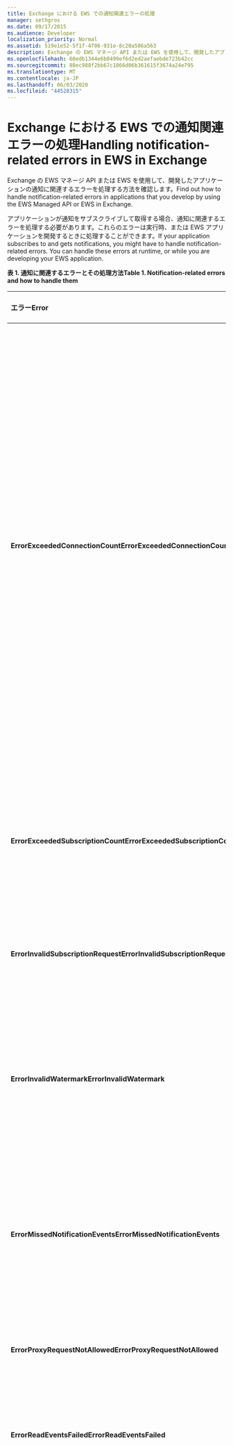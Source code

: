 ```yaml
---
title: Exchange における EWS での通知関連エラーの処理
manager: sethgros
ms.date: 09/17/2015
ms.audience: Developer
localization_priority: Normal
ms.assetid: 519e1e52-5f1f-4f06-931e-8c20a586a563
description: Exchange の EWS マネージ API または EWS を使用して、開発したアプリケーションの通知に関連するエラーを処理する方法を確認します。
ms.openlocfilehash: 60edb1344e6b0499ef6d2ed2aefaebde723b42cc
ms.sourcegitcommit: 88ec988f2bb67c1866d06b361615f3674a24e795
ms.translationtype: MT
ms.contentlocale: ja-JP
ms.lasthandoff: 06/03/2020
ms.locfileid: "44528315"
---
```

# <a name="handling-notification-related-errors-in-ews-in-exchange"></a><span data-ttu-id="2384c-103">Exchange における EWS での通知関連エラーの処理</span><span class="sxs-lookup"><span data-stu-id="2384c-103">Handling notification-related errors in EWS in Exchange</span></span>

<span data-ttu-id="2384c-104">Exchange の EWS マネージ API または EWS を使用して、開発したアプリケーションの通知に関連するエラーを処理する方法を確認します。</span><span class="sxs-lookup"><span data-stu-id="2384c-104">Find out how to handle notification-related errors in applications that you develop by using the EWS Managed API or EWS in Exchange.</span></span>

<span data-ttu-id="2384c-p101">アプリケーションが通知をサブスクライブして取得する場合、通知に関連するエラーを処理する必要があります。これらのエラーは実行時、または EWS アプリケーションを開発するときに処理することができます。</span><span class="sxs-lookup"><span data-stu-id="2384c-p101">If your application subscribes to and gets notifications, you might have to handle notification-related errors. You can handle these errors at runtime, or while you are developing your EWS application.</span></span>

<span data-ttu-id="2384c-107">**表 1. 通知に関連するエラーとその処理方法**</span><span class="sxs-lookup"><span data-stu-id="2384c-107">**Table 1. Notification-related errors and how to handle them**</span></span>

|<span data-ttu-id="2384c-108">エラー</span><span class="sxs-lookup"><span data-stu-id="2384c-108">Error</span></span>|<span data-ttu-id="2384c-109">発生するタイミング</span><span class="sxs-lookup"><span data-stu-id="2384c-109">Occurs when you try to…</span></span>|<span data-ttu-id="2384c-110">処理方法</span><span class="sxs-lookup"><span data-stu-id="2384c-110">Handle it by…</span></span>|
|:-----|:-----|:-----|
|<span data-ttu-id="2384c-111">**ErrorExceededConnectionCount**</span><span class="sxs-lookup"><span data-stu-id="2384c-111">**ErrorExceededConnectionCount**</span></span> |<span data-ttu-id="2384c-112">アカウントがストリーミング接続の接続制限に達したときに、接続を開いてイベントを取得する場合。</span><span class="sxs-lookup"><span data-stu-id="2384c-112">Open a connection to get events when the account reached its connection limit of open streaming connections.</span></span> | <ul><li><span data-ttu-id="2384c-113">[偽装](https://technet.microsoft.com/library/dd776119%28v=exchg.150%29.aspx)を使用して、[接続を開く](how-to-maintain-affinity-between-group-of-subscriptions-and-mailbox-server.md#bk_throttling)。</span><span class="sxs-lookup"><span data-stu-id="2384c-113">Using [impersonation](https://technet.microsoft.com/library/dd776119%28v=exchg.150%29.aspx) to [open connections](how-to-maintain-affinity-between-group-of-subscriptions-and-mailbox-server.md#bk_throttling).</span></span></li><li><span data-ttu-id="2384c-p102">より少ない接続を使用してイベントを取得する。[アフィニティを使用](how-to-maintain-affinity-between-group-of-subscriptions-and-mailbox-server.md)して、[同じグループに最大 200 のサブスクリプション ID を配置](how-to-maintain-affinity-between-group-of-subscriptions-and-mailbox-server.md#bk_howdoimaintain)することで、各接続のサブスクリプション数を最大にします。これで、同じ接続を使用して、グループ全体のイベントを取得し、必要な接続の数を削減することができるようになります。</span><span class="sxs-lookup"><span data-stu-id="2384c-p102">Using fewer connections to get events. Maximize the number of subscriptions in each connection by [using affinity](how-to-maintain-affinity-between-group-of-subscriptions-and-mailbox-server.md) and [placing a maximum of 200 subscription IDs in the same group](how-to-maintain-affinity-between-group-of-subscriptions-and-mailbox-server.md#bk_howdoimaintain). You can then use the same connection to retrieve events for the entire group, reducing the number of connections required.</span></span></li><li>  <span data-ttu-id="2384c-p103">オンプレミスの Exchange の web.config ファイルで HangingConnectionLimit の値を変更し、3 つの開いている接続の既定値をオーバーライドする。Exchange Online には、10 の既定の HangingConnectionLimit があり、これを構成することはできません。</span><span class="sxs-lookup"><span data-stu-id="2384c-p103">Changing the value of the HangingConnectionLimit in the web.config file for Exchange on-premises to override the default value of three open connections. Exchange Online has a default HangingConnectionLimit of 10, which is not configurable.</span></span></li></ul> |
|<span data-ttu-id="2384c-119">**ErrorExceededSubscriptionCount**</span><span class="sxs-lookup"><span data-stu-id="2384c-119">**ErrorExceededSubscriptionCount**</span></span> |<span data-ttu-id="2384c-120">作成するサブスクリプションが多すぎる場合。</span><span class="sxs-lookup"><span data-stu-id="2384c-120">Create too many subscriptions.</span></span> <span data-ttu-id="2384c-121">[EwsMaxSubscriptions](https://msdn.microsoft.com/library/microsoft.exchange.data.directory.systemconfiguration.throttlingpolicy.ewsmaxsubscriptions%28v=exchg.150%29.aspx) 調整ポリシー パラメーターが、アカウントで作成できるサブスクリプションの最大数を決定します。</span><span class="sxs-lookup"><span data-stu-id="2384c-121">The [EwsMaxSubscriptions](https://msdn.microsoft.com/library/microsoft.exchange.data.directory.systemconfiguration.throttlingpolicy.ewsmaxsubscriptions%28v=exchg.150%29.aspx) throttling policy parameter determines the maximum number of subscriptions that an account can create.</span></span> | <ul><li><span data-ttu-id="2384c-122">[偽装](https://technet.microsoft.com/library/dd776119%28v=exchg.150%29.aspx)を使用して、[サブスクリプションを作成する](how-to-maintain-affinity-between-group-of-subscriptions-and-mailbox-server.md#bk_throttling)。</span><span class="sxs-lookup"><span data-stu-id="2384c-122">Using [impersonation](https://technet.microsoft.com/library/dd776119%28v=exchg.150%29.aspx) to [create subscriptions](how-to-maintain-affinity-between-group-of-subscriptions-and-mailbox-server.md#bk_throttling).</span></span></li><li><span data-ttu-id="2384c-123">サブスクリプションの数を削減する。</span><span class="sxs-lookup"><span data-stu-id="2384c-123">Reducing the number of subscriptions.</span></span></li></ul> |
|<span data-ttu-id="2384c-124">**ErrorInvalidSubscriptionRequest**</span><span class="sxs-lookup"><span data-stu-id="2384c-124">**ErrorInvalidSubscriptionRequest**</span></span> |<span data-ttu-id="2384c-125">1 つの要求から複数のメールボックスまたは複数のフォルダーに対してサブスクリプションを作成する場合。</span><span class="sxs-lookup"><span data-stu-id="2384c-125">Create subscriptions for multiple mailboxes or multiple folders from a single request.</span></span>  |<span data-ttu-id="2384c-126">1 つの要求で 1 つのパブリック フォルダーまたは 1 つのメールボックスに対してサブスクリプションを作成する。</span><span class="sxs-lookup"><span data-stu-id="2384c-126">Creating a subscription for a single public folder or a single mailbox in a single request.</span></span>|
|<span data-ttu-id="2384c-127">**ErrorInvalidWatermark**</span><span class="sxs-lookup"><span data-stu-id="2384c-127">**ErrorInvalidWatermark**</span></span> |<span data-ttu-id="2384c-128">無効な基準値を使用してイベントを取得する場合。</span><span class="sxs-lookup"><span data-stu-id="2384c-128">Get events by using an invalid watermark.</span></span>| <ul><li><span data-ttu-id="2384c-129">前の応答で返されたサブスクリプション ID を確認する。</span><span class="sxs-lookup"><span data-stu-id="2384c-129">Checking the subscription ID returned in a previous response.</span></span></li><li><span data-ttu-id="2384c-130">正しい **ExchangeService** オブジェクトのサブスクリプション ID を送信していることを確認する。</span><span class="sxs-lookup"><span data-stu-id="2384c-130">Ensuring that you're sending the subscription ID for the correct **ExchangeService** object.</span></span></li><li><span data-ttu-id="2384c-131">[新しいサブスクリプションを作成する](handling-notification-related-errors-in-ews-in-exchange.md#bk_recover)。</span><span class="sxs-lookup"><span data-stu-id="2384c-131">[Creating a new subscription](handling-notification-related-errors-in-ews-in-exchange.md#bk_recover).</span></span></li></ul> |
|<span data-ttu-id="2384c-132">**ErrorMissedNotificationEvents**</span><span class="sxs-lookup"><span data-stu-id="2384c-132">**ErrorMissedNotificationEvents**</span></span> |<span data-ttu-id="2384c-133">以前のイベントがないイベントを取得する場合。</span><span class="sxs-lookup"><span data-stu-id="2384c-133">Get events when some previous events were missed.</span></span>   |<span data-ttu-id="2384c-134">拡張フォルダーのプロパティ **PR_LOCAL_COMMIT_TIME_MAX** (0x670a) と **PR_DELETED_COUNT_TOTAL** (0x670b) を比較し、どの変更がないのかを特定し、[新しいサブスクリプションを作成する](handling-notification-related-errors-in-ews-in-exchange.md#bk_recover)。</span><span class="sxs-lookup"><span data-stu-id="2384c-134">Comparing the extended folder properties **PR_LOCAL_COMMIT_TIME_MAX** (0x670a) and **PR_DELETED_COUNT_TOTAL** (0x670b) to determine what changes were missed, and [creating a new subscription](handling-notification-related-errors-in-ews-in-exchange.md#bk_recover).</span></span>  |
|<span data-ttu-id="2384c-135">**ErrorProxyRequestNotAllowed**</span><span class="sxs-lookup"><span data-stu-id="2384c-135">**ErrorProxyRequestNotAllowed**</span></span> |<span data-ttu-id="2384c-136">メールボックスが別のサイトに移動しているユーザーに対して、バッチ要求でイベントをサブスクライブする場合。</span><span class="sxs-lookup"><span data-stu-id="2384c-136">Subscribe to events for a user in a batched request whose mailbox has moved to another site.</span></span>   |<span data-ttu-id="2384c-137">[自動検出](autodiscover-for-exchange.md)を使用して、ExternalEwsUrl または EwsPartnerUrl を再検出し、新しいサブスクリプションを作成する。</span><span class="sxs-lookup"><span data-stu-id="2384c-137">Using [Autodiscover](autodiscover-for-exchange.md) to rediscover the ExternalEwsUrl or EwsPartnerUrl, and creating a new subscription.</span></span>  |
|<span data-ttu-id="2384c-138">**ErrorReadEventsFailed**</span><span class="sxs-lookup"><span data-stu-id="2384c-138">**ErrorReadEventsFailed**</span></span> |<span data-ttu-id="2384c-139">見つからないサブスクリプションからイベントを取得する場合。</span><span class="sxs-lookup"><span data-stu-id="2384c-139">Get events from a subscription that cannot be found.</span></span>  |<span data-ttu-id="2384c-140">[自動検出](autodiscover-for-exchange.md)を使用して、ExternalEwsUrl または EwsPartnerUrl を再検出し、新しいサブスクリプションを作成する。</span><span class="sxs-lookup"><span data-stu-id="2384c-140">Using [Autodiscover](autodiscover-for-exchange.md) to rediscover the ExternalEwsUrl or EwsPartnerUrl, and creating a new subscription.</span></span>  |
|<span data-ttu-id="2384c-141">**ErrorServerBusy**</span><span class="sxs-lookup"><span data-stu-id="2384c-141">**ErrorServerBusy**</span></span> | <span data-ttu-id="2384c-142">[調整](ews-throttling-in-exchange.md#throttling-considerations-for-ews-notification-applications)制限を超過した場合。</span><span class="sxs-lookup"><span data-stu-id="2384c-142">Exceed [throttling](ews-throttling-in-exchange.md#throttling-considerations-for-ews-notification-applications) limits.</span></span> <span data-ttu-id="2384c-143">調整に関する次の点に注意してください。</span><span class="sxs-lookup"><span data-stu-id="2384c-143">Be aware of the following regarding throttling:</span></span><ul><li><span data-ttu-id="2384c-144">[EwsMaxSubscriptions](https://msdn.microsoft.com/library/microsoft.exchange.data.directory.systemconfiguration.throttlingpolicy.ewsmaxsubscriptions%28v=exchg.150%29.aspx) 調整制限により、一度にアクティブにできるプッシュ、プル、またはストリーミングの通知サブスクリプションの最大数が指定されます。</span><span class="sxs-lookup"><span data-stu-id="2384c-144">The [EwsMaxSubscriptions](https://msdn.microsoft.com/library/microsoft.exchange.data.directory.systemconfiguration.throttlingpolicy.ewsmaxsubscriptions%28v=exchg.150%29.aspx) throttling limit identifies the maximum number of push, pull, or streaming notification subscriptions that can be active at one time.</span></span> <span data-ttu-id="2384c-145">これはメールボックスのサブスクリプションの値です。メールボックス サブスクリプション内にある個々のフォルダーのサブスクリプション数ではありません。</span><span class="sxs-lookup"><span data-stu-id="2384c-145">This is the value of mailbox subscriptions, not the number of individual folder subscriptions in a mailbox subscription.</span></span> <span data-ttu-id="2384c-146">サービス メールボックスのバージョン 14.16.0135 および 14.15.0057.000 以降では、Exchange Online または Office 365 の一部としての Exchange Online によってホストされるメールボックスは、最大 20 のサブスクリプション、対象になる Exchange 2013 のオンプレミスのメールボックスは最大 5,000 のサブスクリプションを持つことができます。</span><span class="sxs-lookup"><span data-stu-id="2384c-146">Starting with service mailbox versions 14.16.0135 and 14.15.0057.000, a mailbox hosted by Exchange Online or Exchange Online as part of Office 365 can have up to 20 subscriptions, and a target Exchange 2013 on-premises mailbox can have up to 5000 subscriptions.</span></span></li><li><span data-ttu-id="2384c-147">[EwsMaxConcurrency](https://msdn.microsoft.com/library/microsoft.exchange.data.directory.systemconfiguration.throttlingpolicy.ewsmaxconcurrency%28v=exchg.150%29.aspx) 調整制限により、非ストリーミング接続のアクティブな要求の最大数が指定されます。既定値は 27 です。</span><span class="sxs-lookup"><span data-stu-id="2384c-147">The [EwsMaxConcurrency](https://msdn.microsoft.com/library/microsoft.exchange.data.directory.systemconfiguration.throttlingpolicy.ewsmaxconcurrency%28v=exchg.150%29.aspx) throttling limit identifies the maximum number of active requests for non-streaming connections and has a default value of 27.</span></span></li><li><span data-ttu-id="2384c-148">開いているストリーミング接続の既定の制限値は 10 です。</span><span class="sxs-lookup"><span data-stu-id="2384c-148">The default limit for open streaming connections is ten.</span></span></li></ul> |<ul><li><span data-ttu-id="2384c-149">[通知に関連する調整ポリシーの影響を考慮し](ews-throttling-in-exchange.md#throttling-considerations-for-ews-notification-applications)、アプリケーションが調整されないようにアクティブなサブスクリプションとアクティブな接続の数を制限する。</span><span class="sxs-lookup"><span data-stu-id="2384c-149">[Considering the implications of the notification-related throttling policies](ews-throttling-in-exchange.md#throttling-considerations-for-ews-notification-applications) and limiting the number of active subscriptions and active connections so that the application is not throttled.</span></span></li><li><span data-ttu-id="2384c-p107">より少ない接続を使用してイベントを取得する。[同じグループに最大 200 のサブスクリプション ID を配置](how-to-maintain-affinity-between-group-of-subscriptions-and-mailbox-server.md)することで、各接続のサブスクリプション数を最大にします。これで、同じ接続を使用して、グループ全体のイベントを取得し、必要な接続の数を削減することができるようになります。</span><span class="sxs-lookup"><span data-stu-id="2384c-p107">Using fewer connections to get events. Maximize the number of subscriptions in each connection by [placing a maximum of 200 subscription IDs in the same group](how-to-maintain-affinity-between-group-of-subscriptions-and-mailbox-server.md). You can then use the same connection to retrieve events for the entire group, reducing the number of connections required.</span></span></li><li><span data-ttu-id="2384c-153">web.config ファイルの HangingConnectionLimit の値を変更し、開くことができるストリーミング接続の既定値 10 をオーバーライドする。</span><span class="sxs-lookup"><span data-stu-id="2384c-153">Changing the value of the HangingConnectionLimit in the web.config file to override the default value of ten open streaming connections.</span></span></li></ul>|
|<span data-ttu-id="2384c-154">**ErrorSubscriptionNotFound**</span><span class="sxs-lookup"><span data-stu-id="2384c-154">**ErrorSubscriptionNotFound**</span></span> |<span data-ttu-id="2384c-p108">見つからないサブスクリプションのイベントを取得する場合。サブスクリプションの期限が切れているか、EWS のプロセスが再起動されている可能性があります。または無効なサブスクリプションが渡されました。</span><span class="sxs-lookup"><span data-stu-id="2384c-p108">Get events for a subscription that cannot be found. The subscription might have expired, the EWS process might have been restarted, or an invalid subscription was passed in.</span></span> | <ul><li><span data-ttu-id="2384c-157">前の応答で返されたのと同じサブスクリプション ID を使用していることを確認する。</span><span class="sxs-lookup"><span data-stu-id="2384c-157">Verifying that you're using the same subscription ID that was returned in a previous response.</span></span></li><li><span data-ttu-id="2384c-158">正しい **ExchangeService** オブジェクトのサブスクリプション ID を送信していることを確認する。</span><span class="sxs-lookup"><span data-stu-id="2384c-158">Ensuring that you're sending the subscription ID for the correct **ExchangeService** object.</span></span></li><li> <span data-ttu-id="2384c-159">[新しいサブスクリプションを作成する](handling-notification-related-errors-in-ews-in-exchange.md#bk_recover)。</span><span class="sxs-lookup"><span data-stu-id="2384c-159">[Creating a new subscription](handling-notification-related-errors-in-ews-in-exchange.md#bk_recover).</span></span></li></ul> |
|<span data-ttu-id="2384c-160">**[ServiceLocalException](https://msdn.microsoft.com/library/microsoft.exchange.webservices.data.serviceresponseexception%28v=exchg.80%29.aspx)**</span><span class="sxs-lookup"><span data-stu-id="2384c-160">**[ServiceLocalException](https://msdn.microsoft.com/library/microsoft.exchange.webservices.data.serviceresponseexception%28v=exchg.80%29.aspx)**</span></span> |<span data-ttu-id="2384c-161">サブスクリプションの接続が別のフォルダーで開いている間に、新しいフォルダーにサブスクリプションを追加します。</span><span class="sxs-lookup"><span data-stu-id="2384c-161">Add a subscription to a new folder while a subscription connection is open on another folder.</span></span>  |<span data-ttu-id="2384c-162">サブスクリプションを変更して、特定のフォルダーではなく、メールボックス内のすべてのフォルダーをサブスクライブする。</span><span class="sxs-lookup"><span data-stu-id="2384c-162">Changing your subscription to subscribe to all folders in the mailbox, instead of a specific folder.</span></span>  |
|<span data-ttu-id="2384c-163">**[ServiceResponseException](https://msdn.microsoft.com/library/microsoft.exchange.webservices.data.serviceresponseexception%28v=exchg.80%29.aspx)**</span><span class="sxs-lookup"><span data-stu-id="2384c-163">**[ServiceResponseException](https://msdn.microsoft.com/library/microsoft.exchange.webservices.data.serviceresponseexception%28v=exchg.80%29.aspx)**</span></span> |<span data-ttu-id="2384c-164">Exchange ストア内にないサブスクリプションのイベントを取得する場合。</span><span class="sxs-lookup"><span data-stu-id="2384c-164">Get events for a subscription that cannot be located in the Exchange store.</span></span>  | <ul><li><span data-ttu-id="2384c-165">前の応答で返されたのと同じサブスクリプション ID を使用していることを確認する。</span><span class="sxs-lookup"><span data-stu-id="2384c-165">Verifying that you're using the same subscription ID that was returned in a previous response.</span></span></li><li><span data-ttu-id="2384c-166">正しい **ExchangeService** オブジェクトのサブスクリプション ID を送信していることを確認する。</span><span class="sxs-lookup"><span data-stu-id="2384c-166">Ensuring that you're sending the subscription ID for the correct **ExchangeService** object.</span></span></li></ul> |

## <a name="recovering-from-lost-subscriptions"></a><span data-ttu-id="2384c-167">失われたサブスクリプションから回復する</span><span class="sxs-lookup"><span data-stu-id="2384c-167">Recovering from lost subscriptions</span></span>
<span data-ttu-id="2384c-168"><a name="bk_recover"> </a></span><span class="sxs-lookup"><span data-stu-id="2384c-168"><a name="bk_recover"> </a></span></span>

<span data-ttu-id="2384c-169">サブスクリプションが失われる、またはアクセスできなくなった場合は、新しいサブスクリプションを作成し、新しいサブスクリプションに古い基準値を含めないことをお勧めします。</span><span class="sxs-lookup"><span data-stu-id="2384c-169">When a subscription is lost, or is no longer accessible, it is best to create a new subscription and not include the old watermark in the new subscription.</span></span> <span data-ttu-id="2384c-170">古い基準値を使用して再度サブスクライブすると、イベントが線形にスキャンされるためコストがかかります。</span><span class="sxs-lookup"><span data-stu-id="2384c-170">Resubscribing with the old watermark causes a linear scan for events, which is costly.</span></span> <span data-ttu-id="2384c-171">代わりに、新しいサブスクリプションを作成し、フォルダーのプロパティを比較して、失われたサブスクリプションと新しいサブスクリプションの間で発生したコンテンツ変更を検索します。</span><span class="sxs-lookup"><span data-stu-id="2384c-171">Instead, create a new subscription and compare folder properties to look for content changes that occurred between the lost subscription and the new subscription.</span></span> <span data-ttu-id="2384c-172">確認することをお勧めする拡張フォルダー プロパティは、**PR_LOCAL_COMMIT_TIME_MAX** (0x670a0040) と **PR_DELETED_COUNT_TOTAL** (0x670b0003) です。</span><span class="sxs-lookup"><span data-stu-id="2384c-172">The extended folder properties that we recommend that you check are **PR_LOCAL_COMMIT_TIME_MAX** (0x670a0040) and **PR_DELETED_COUNT_TOTAL** (0x670b0003).</span></span> <span data-ttu-id="2384c-173">これを行うには、[拡張プロパティの定義を作成します](properties-and-extended-properties-in-ews-in-exchange.md)。</span><span class="sxs-lookup"><span data-stu-id="2384c-173">You can do this by [creating an extended property definition](properties-and-extended-properties-in-ews-in-exchange.md).</span></span>

## <a name="see-also"></a><span data-ttu-id="2384c-174">関連項目</span><span class="sxs-lookup"><span data-stu-id="2384c-174">See also</span></span>

- [<span data-ttu-id="2384c-175">Exchange の通知サブスクリプション、メールボックス イベント、および EWS</span><span class="sxs-lookup"><span data-stu-id="2384c-175">Notification subscriptions, mailbox events, and EWS in Exchange</span></span>](notification-subscriptions-mailbox-events-and-ews-in-exchange.md)
- [<span data-ttu-id="2384c-176">Exchange での EWS を使用したメールボックス イベントに関するストリーム通知</span><span class="sxs-lookup"><span data-stu-id="2384c-176">Stream notifications about mailbox events by using EWS in Exchange</span></span>](how-to-stream-notifications-about-mailbox-events-by-using-ews-in-exchange.md)
- [<span data-ttu-id="2384c-177">Exchange での EWS を使用したメールボックス イベントに関するプル通知</span><span class="sxs-lookup"><span data-stu-id="2384c-177">Pull notifications about mailbox events by using EWS in Exchange</span></span>](how-to-pull-notifications-about-mailbox-events-by-using-ews-in-exchange.md)
- [<span data-ttu-id="2384c-178">Exchange の購読グループとメールボックス サーバー間のアフィニティを維持する</span><span class="sxs-lookup"><span data-stu-id="2384c-178">Maintain affinity between a group of subscriptions and the Mailbox server in Exchange</span></span>](how-to-maintain-affinity-between-group-of-subscriptions-and-mailbox-server.md)


